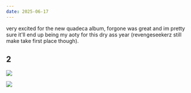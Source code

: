 ```yaml
---
date: 2025-06-17
---
```


very excited for the new quadeca album, forgone was great and im pretty sure it'll end up being my aoty for this dry ass year (revengeseekerz still make take first place though).

## 2

![](https://i.imgur.com/A0wN8vl.png)

![](https://i.imgur.com/Ws7QNkk.png)